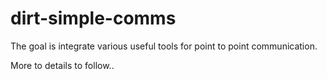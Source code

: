 # dirt-simple-comms

The goal is integrate various useful tools for point to point communication. 

More to details to follow..
